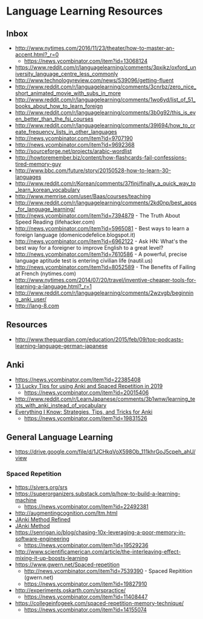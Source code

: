# Language Learning Resources

## Inbox

+ http://www.nytimes.com/2016/11/23/theater/how-to-master-an-accent.html?_r=0
   - https://news.ycombinator.com/item?id=13068124
+ https://www.reddit.com/r/languagelearning/comments/3pxikz/oxford_university_language_centre_less_commonly
+ http://www.technologyreview.com/news/539096/getting-fluent
+ http://www.reddit.com/r/languagelearning/comments/3cnrbz/zero_nice_short_animated_movie_with_subs_in_more
+ http://www.reddit.com/r/languagelearning/comments/1wo6yd/list_of_51_books_about_how_to_learn_foreign
+ http://www.reddit.com/r/languagelearning/comments/3b0g92/this_is_even_better_than_the_fsi_courses
+ http://www.reddit.com/r/languagelearning/comments/39l694/how_to_create_frequency_lists_in_other_languages
+ http://news.ycombinator.com/item?id=9707190
+ http://news.ycombinator.com/item?id=9692368
+ http://sourceforge.net/projects/arabic-wordlist
+ http://howtoremember.biz/content/how-flashcards-fail-confessions-tired-memory-guy
+ http://www.bbc.com/future/story/20150528-how-to-learn-30-languages
+ http://www.reddit.com/r/Korean/comments/37finj/finally_a_quick_way_to_learn_korean_vocabulary
+ http://www.memrise.com/user/Baas/courses/teaching
+ http://www.reddit.com/r/languagelearning/comments/2kd0np/best_apps_for_language_learning/
+ http://news.ycombinator.com/item?id=7394879 - The Truth About Speed Reading (lifehacker.com)
+ http://news.ycombinator.com/item?id=5965081 - Best ways to learn a foreign language (domenicodefelice.blogspot.it)
+ http://news.ycombinator.com/item?id=6962122 - Ask HN: What's the best way for a foreigner to improve English to a great level?
+ http://news.ycombinator.com/item?id=7610586 - A powerful, precise language aptitude test is entering civilian life (nautil.us)
+ http://news.ycombinator.com/item?id=8052589 - The Benefits of Failing at French (nytimes.com)
+ http://www.nytimes.com/2014/07/20/travel/inventive-cheaper-tools-for-learning-a-language.html?_r=1
+ http://www.reddit.com/r/languagelearning/comments/2wzvgb/beginning_anki_user/
+ http://lang-8.com

## Resources

- http://www.theguardian.com/education/2015/feb/09/top-podcasts-learning-language-german-japanese

## Anki

- https://news.ycombinator.com/item?id=22385408
- [13 Lucky Tips for using Anki and Spaced Repetition in 2019](https://getpolarized.io/2019/05/25/13-lucky-tips-for-using-anki-and-spaced-repetition-2019.html)
   - https://news.ycombinator.com/item?id=20015406
- http://www.reddit.com/r/LearnJapanese/comments/3b1wnw/learning_texts_with_anki_instead_of_vocabulary
- [Everything I Know: Strategies, Tips, and Tricks for Anki](https://senrigan.io/blog/everything-i-know-strategies-tips-and-tricks-for-spaced-repetition-anki)
    - https://news.ycombinator.com/item?id=19831526

## General Language Learning

- https://drive.google.com/file/d/1JCHkqVoX598Ob_111khrGoJ5cpeh_ahU/view

### Spaced Repetition

- https://sivers.org/srs
- https://superorganizers.substack.com/p/how-to-build-a-learning-machine
   - https://news.ycombinator.com/item?id=22492381
- http://augmentingcognition.com/ltm.html
- [JAnki Method Refined](https://www.jackkinsella.ie/articles/janki-method-refined)
- [JAnki Method](http://www.jackkinsella.ie/articles/janki-method)
- https://senrigan.io/blog/chasing-10x-leveraging-a-poor-memory-in-software-engineering
    - https://news.ycombinator.com/item?id=19529236
- http://www.scientificamerican.com/article/the-interleaving-effect-mixing-it-up-boosts-learning
- https://www.gwern.net/Spaced-repetition
   - http://news.ycombinator.com/item?id=7539390 - Spaced Repitition (gwern.net)
   - https://news.ycombinator.com/item?id=19827910
- http://experiments.oskarth.com/srspractice/
   - https://news.ycombinator.com/item?id=11408447
- https://collegeinfogeek.com/spaced-repetition-memory-technique/
   - https://news.ycombinator.com/item?id=14155074

